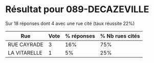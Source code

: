 # Résultat pour 089-DECAZEVILLE

Sur 18 réponses dont 4 avec une rue cité (taux réussite 22%)

| Rue | Vote | % réponses | % Nb rues cités|
|-----|------|------------|----------------|
| RUE CAYRADE | 3 | 16% | 75%|
| LA VITARELLE | 1 | 5% | 25%|
